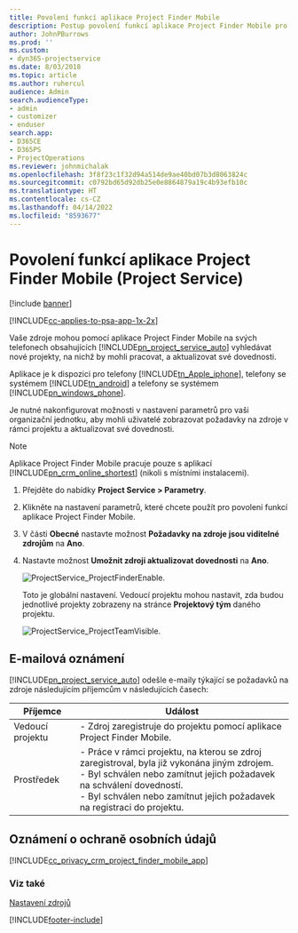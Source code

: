 ```yaml
---
title: Povolení funkcí aplikace Project Finder Mobile
description: Postup povolení funkcí aplikace Project Finder Mobile pro Project Service
author: JohnPBurrows
ms.prod: ''
ms.custom:
- dyn365-projectservice
ms.date: 8/03/2018
ms.topic: article
ms.author: ruhercul
audience: Admin
search.audienceType:
- admin
- customizer
- enduser
search.app:
- D365CE
- D365PS
- ProjectOperations
ms.reviewer: johnmichalak
ms.openlocfilehash: 3f8f23c1f32d94a514de9ae40bd07b3d8063824c
ms.sourcegitcommit: c0792bd65d92db25e0e8864879a19c4b93efb10c
ms.translationtype: HT
ms.contentlocale: cs-CZ
ms.lasthandoff: 04/14/2022
ms.locfileid: "8593677"
---
```

# <a name="enable-project-finder-mobile-app-features-project-service"></a>Povolení funkcí aplikace Project Finder Mobile (Project Service)

[!include [banner](../includes/psa-now-project-operations.md)]

[!INCLUDE[cc-applies-to-psa-app-1x-2x](../includes/cc-applies-to-psa-app-1x-2x.md)]

Vaše zdroje mohou pomocí aplikace Project Finder Mobile na svých telefonech obsahujících [!INCLUDE[pn_project_service_auto](../includes/pn-project-service-auto.md)] vyhledávat nové projekty, na nichž by mohli pracovat, a aktualizovat své dovednosti.  
  
 Aplikace je k dispozici pro telefony [!INCLUDE[tn_Apple_iphone](../includes/tn-apple-iphone.md)], telefony se systémem [!INCLUDE[tn_android](../includes/tn-android.md)] a telefony se systémem [!INCLUDE[pn_windows_phone](../includes/pn-windows-phone.md)].  
    
 Je nutné nakonfigurovat možnosti v nastavení parametrů pro vaši organizační jednotku, aby mohli uživatelé zobrazovat požadavky na zdroje v rámci projektu a aktualizovat své dovednosti.
  
> [!NOTE]
>  Aplikace Project Finder Mobile pracuje pouze s aplikací [!INCLUDE[pn_crm_online_shortest](../includes/pn-crm-online-shortest.md)] (nikoli s místními instalacemi).  
  
1. Přejděte do nabídky **Project Service > Parametry**.  
  
2. Klikněte na nastavení parametrů, které chcete použít pro povolení funkcí aplikace Project Finder Mobile.  
  
3. V části **Obecné** nastavte možnost **Požadavky na zdroje jsou viditelné zdrojům** na **Ano**.  
  
4. Nastavte možnost **Umožnit zdroji aktualizovat dovednosti** na **Ano**.  
  
   ![ProjectService_ProjectFinderEnable.](../psa/media/project-service-project-finder-enable.png "ProjectService_ProjectFinderEnable")  
  
   Toto je globální nastavení. Vedoucí projektu mohou nastavit, zda budou jednotlivé projekty zobrazeny na stránce **Projektový tým** daného projektu.  
  
   ![ProjectService_ProjectTeamVisible.](../psa/media/project-service-project-team-visible.png "ProjectService_ProjectTeamVisible")  
  
## <a name="email-notifications"></a>E-mailová oznámení  
 [!INCLUDE[pn_project_service_auto](../includes/pn-project-service-auto.md)] odešle e-maily týkající se požadavků na zdroje následujícím příjemcům v následujících časech:  
  
|Příjemce|Událost|  
|---------------|-----------|  
|Vedoucí projektu|- Zdroj zaregistruje do projektu pomocí aplikace Project Finder Mobile.|  
|Prostředek|- Práce v rámci projektu, na kterou se zdroj zaregistroval, byla již vykonána jiným zdrojem.<br />- Byl schválen nebo zamítnut jejich požadavek na schválení dovedností.<br />- Byl schválen nebo zamítnut jejich požadavek na registraci do projektu.|  
  
## <a name="privacy-notice"></a>Oznámení o ochraně osobních údajů  
 [!INCLUDE[cc_privacy_crm_project_finder_mobile_app](../includes/cc-privacy-crm-project-finder-mobile-app.md)]  
  
### <a name="see-also"></a>Viz také  
 [Nastavení zdrojů](../psa/set-up-resources.md)


[!INCLUDE[footer-include](../includes/footer-banner.md)]

